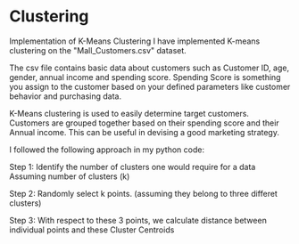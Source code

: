 # Clustering
Implementation of K-Means Clustering 
I have implemented K-means clustering on the "Mall_Customers.csv" dataset. 

The csv file contains basic data about  customers such as Customer ID, age, gender, annual income and spending score.
Spending Score is something you assign to the customer based on your defined parameters like customer behavior and purchasing data.

K-Means clustering is used to easily determine target customers. Customers are grouped together based on their spending score and their Annual income. This can be useful in devising a good marketing strategy. 

I followed the following approach in my python code:

Step 1:
Identify the number of clusters one would require for a data Assuming number of clusters (k)

Step 2:
Randomly select k points. (assuming they belong to three differet clusters)

Step 3:
With respect to these 3 points, we calculate distance between individual points and these Cluster Centroids
